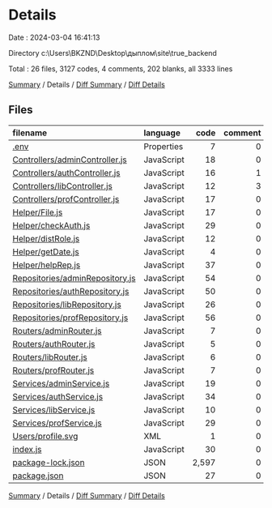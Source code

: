 # Details

Date : 2024-03-04 16:41:13

Directory c:\\Users\\BKZND\\Desktop\\дыплом\\site\\true_backend

Total : 26 files,  3127 codes, 4 comments, 202 blanks, all 3333 lines

[Summary](results.md) / Details / [Diff Summary](diff.md) / [Diff Details](diff-details.md)

## Files
| filename | language | code | comment | blank | total |
| :--- | :--- | ---: | ---: | ---: | ---: |
| [.env](/.env) | Properties | 7 | 0 | 1 | 8 |
| [Controllers/adminController.js](/Controllers/adminController.js) | JavaScript | 18 | 0 | 10 | 28 |
| [Controllers/authController.js](/Controllers/authController.js) | JavaScript | 16 | 1 | 5 | 22 |
| [Controllers/libController.js](/Controllers/libController.js) | JavaScript | 12 | 3 | 7 | 22 |
| [Controllers/profController.js](/Controllers/profController.js) | JavaScript | 17 | 0 | 7 | 24 |
| [Helper/File.js](/Helper/File.js) | JavaScript | 17 | 0 | 5 | 22 |
| [Helper/checkAuth.js](/Helper/checkAuth.js) | JavaScript | 29 | 0 | 10 | 39 |
| [Helper/distRole.js](/Helper/distRole.js) | JavaScript | 12 | 0 | 3 | 15 |
| [Helper/getDate.js](/Helper/getDate.js) | JavaScript | 4 | 0 | 0 | 4 |
| [Helper/helpRep.js](/Helper/helpRep.js) | JavaScript | 37 | 0 | 10 | 47 |
| [Repositories/adminRepository.js](/Repositories/adminRepository.js) | JavaScript | 54 | 0 | 20 | 74 |
| [Repositories/authRepository.js](/Repositories/authRepository.js) | JavaScript | 50 | 0 | 16 | 66 |
| [Repositories/libRepository.js](/Repositories/libRepository.js) | JavaScript | 26 | 0 | 7 | 33 |
| [Repositories/profRepository.js](/Repositories/profRepository.js) | JavaScript | 56 | 0 | 16 | 72 |
| [Routers/adminRouter.js](/Routers/adminRouter.js) | JavaScript | 7 | 0 | 6 | 13 |
| [Routers/authRouter.js](/Routers/authRouter.js) | JavaScript | 5 | 0 | 4 | 9 |
| [Routers/libRouter.js](/Routers/libRouter.js) | JavaScript | 6 | 0 | 5 | 11 |
| [Routers/profRouter.js](/Routers/profRouter.js) | JavaScript | 7 | 0 | 6 | 13 |
| [Services/adminService.js](/Services/adminService.js) | JavaScript | 19 | 0 | 11 | 30 |
| [Services/authService.js](/Services/authService.js) | JavaScript | 34 | 0 | 19 | 53 |
| [Services/libService.js](/Services/libService.js) | JavaScript | 10 | 0 | 4 | 14 |
| [Services/profService.js](/Services/profService.js) | JavaScript | 29 | 0 | 15 | 44 |
| [Users/profile.svg](/Users/profile.svg) | XML | 1 | 0 | 0 | 1 |
| [index.js](/index.js) | JavaScript | 30 | 0 | 13 | 43 |
| [package-lock.json](/package-lock.json) | JSON | 2,597 | 0 | 1 | 2,598 |
| [package.json](/package.json) | JSON | 27 | 0 | 1 | 28 |

[Summary](results.md) / Details / [Diff Summary](diff.md) / [Diff Details](diff-details.md)